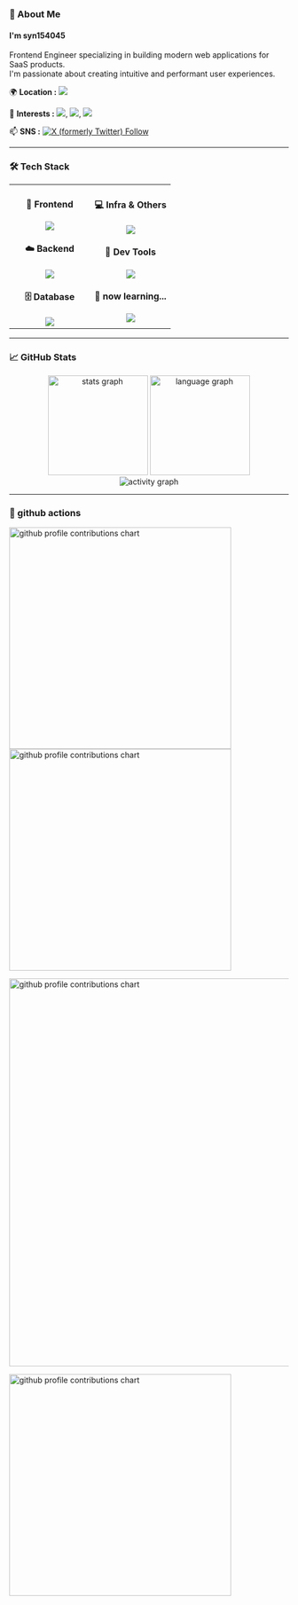 ### **🦜 About Me**

#### **I'm syn154045**

Frontend Engineer specializing in building modern web applications for SaaS products.  
I'm passionate about creating intuitive and performant user experiences.

🌍 **Location :**
<img src="https://img.shields.io/badge/Japan-red?style=plastic" />

🌱 **Interests :**
<img src="https://img.shields.io/badge/data_analytics-darkred?style=plastic">,
<img src="https://img.shields.io/badge/-Pandas-150458.svg?logo=pandas&style=plastic">,
<img src="https://img.shields.io/badge/-Rust-000000.svg?logo=rust&style=plastic" />

📫 **SNS :**
<a href="https://x.com/philo_photo">
  <img alt="X (formerly Twitter) Follow" src="https://img.shields.io/twitter/follow/philo_photo" />
</a>

---

### **🛠️ Tech Stack**

<table align="center">
<tr>
<td width="50%" align="center" valign="top">

#### 📱  **Frontend**
<img src="https://skillicons.dev/icons?i=nextjs,react,electron,ts,js" />

#### ☁️  **Backend**
<img src="https://skillicons.dev/icons?i=fastapi,python,laravel,php" />

#### 🗄️  **Database**
<img src="https://skillicons.dev/icons?i=postgresql,sqlite,mysql" />
</td>
<td width="50%" align="center" valign="top">

#### 💻  **Infra & Others**
<img src="https://skillicons.dev/icons?i=docker,linux,ubuntu" />

#### 🔧  **Dev Tools**
<img src="https://skillicons.dev/icons?i=vscode,git,github,postman" />

#### 🌱  **now learning...**
<img src="https://skillicons.dev/icons?i=cs,go,r,rust" />
</td>
</tr>
</table>

---

### **📈 GitHub Stats**

<div align="center">
  <img src="https://github-readme-stats.vercel.app/api?username=syn154045&theme=nord&count_private=true&show_icons=true" height="180" alt="stats graph" />
  <img src="https://github-readme-stats.vercel.app/api/top-langs/?username=syn154045&theme=nord&layout=compact" height="180" alt="language graph" />
</div>
<div align="center">
  <img src="https://github-readme-activity-graph.vercel.app/graph?username=syn154045&theme=nord&radius=16&area=true&hide_title=true" alt="activity graph" />
</div>

---

### **🦖 github actions**

<p align="left">
<picture>
<source media="(prefers-color-scheme: dark)" srcset="output/metrics.base.svg" width="400" />
<source media="(prefers-color-scheme: light)" srcset="output/metrics.base.svg" width="400" />
<img alt="github profile contributions chart" src="https://raw.githubusercontent.com/syn154045/syn154045/output-3d-contrib/day.svg" />
</picture>

<picture>
<source media="(prefers-color-scheme: dark)" srcset="output/details.svg" width="400" />
<source media="(prefers-color-scheme: light)" srcset="output/details.svg" width="400" />
<img alt="github profile contributions chart" src="https://raw.githubusercontent.com/syn154045/syn154045/output-3d-contrib/day.svg" />
</picture>
</p>

<p align="left" >
<picture>
<source media="(prefers-color-scheme: dark)" srcset="profile-3d-contrib/profile-night-rainbow.svg" width="700" />
<source media="(prefers-color-scheme: light)" srcset="profile-3d-contrib/profile-season-animate.svg" width="700" />
<img alt="github profile contributions chart" src="https://raw.githubusercontent.com/syn154045/syn154045/output-3d-contrib/day.svg" />
</picture>
</p>

<p align="left">
<picture>
<source media="(prefers-color-scheme: light)" srcset="output/metrics.plugin.achievements.compact.svg" width="400" />
<source media="(prefers-color-scheme: dark)" srcset="output/metrics.plugin.achievements.compact.svg" width="400" />
<img alt="github profile contributions chart" src="https://raw.githubusercontent.com/syn154045/syn154045/output-3d-contrib/day.svg" />
</picture>
